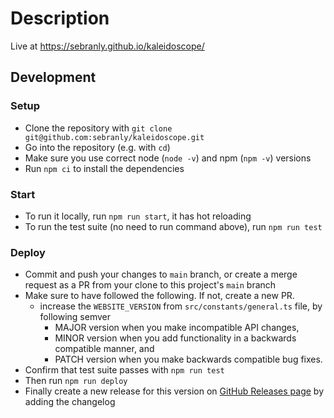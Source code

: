 # Description

Live at https://sebranly.github.io/kaleidoscope/

## Development

### Setup

- Clone the repository with `git clone git@github.com:sebranly/kaleidoscope.git`
- Go into the repository (e.g. with `cd`)
- Make sure you use correct node (`node -v`) and npm (`npm -v`) versions
- Run `npm ci` to install the dependencies

### Start

- To run it locally, run `npm run start`, it has hot reloading
- To run the test suite (no need to run command above), run `npm run test`

### Deploy

- Commit and push your changes to `main` branch, or create a merge request as a PR from your clone to this project's `main` branch
- Make sure to have followed the following. If not, create a new PR.
  - increase the `WEBSITE_VERSION` from `src/constants/general.ts` file, by following semver
    - MAJOR version when you make incompatible API changes,
    - MINOR version when you add functionality in a backwards compatible manner, and
    - PATCH version when you make backwards compatible bug fixes.
- Confirm that test suite passes with `npm run test`
- Then run `npm run deploy`
- Finally create a new release for this version on [GitHub Releases page](https://github.com/sebranly/kaleidoscope/releases) by adding the changelog
